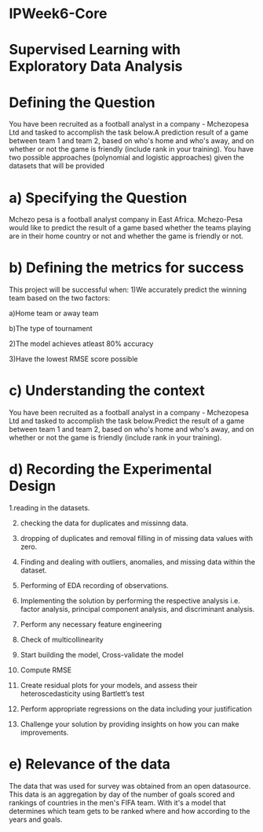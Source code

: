 # IPWeek6-Core
# Supervised Learning with Exploratory Data Analysis
# Defining the Question
You have been recruited as a football analyst in a company - Mchezopesa Ltd and tasked to accomplish the task below.A prediction result of a game between team 1 and team 2, based on who's home and who's away, and on whether or not the game is friendly (include rank in your training). You have two possible approaches (polynomial and logistic approaches) given the datasets that will be provided

# a) Specifying the Question
Mchezo pesa is a football analyst company in East Africa. Mchezo-Pesa would like to predict the result of a game based whether the teams playing are in their home country or not and whether the game is friendly or not.

# b) Defining the metrics for success
This project will be successful when: 
1)We accurately predict the winning team based on the two factors:

a)Home team or away team

b)The type of tournament

2)The model achieves atleast 80% accuracy

3)Have the lowest RMSE score possible

# c) Understanding the context
You have been recruited as a football analyst in a company - Mchezopesa Ltd and tasked to accomplish the task below.Predict the result of a game between team 1 and team 2, based on who's home and who's away, and on whether or not the game is friendly (include rank in your training).

# d) Recording the Experimental Design
1.reading in the datasets.

2. checking the data for duplicates and missinng data.

3. dropping of duplicates and removal filling in of missing data values with zero.

4. Finding and dealing with outliers, anomalies, and missing data within the dataset.

5. Performing of EDA recording of observations.

6. Implementing the solution by performing the respective analysis i.e. factor analysis, principal component analysis, and discriminant analysis.

7. Perform any necessary feature engineering

8. Check of multicollinearity

9. Start building the model, Cross-validate the model

10. Compute RMSE

11. Create residual plots for your models, and assess their heteroscedasticity using Bartlett’s test

12. Perform appropriate regressions on the data including your justification

13. Challenge your solution by providing insights on how you can make improvements.

# e) Relevance of the data
The data that was used for survey was obtained from an open datasource. This data is an aggregation by day of the number of goals scored and rankings of countries in the men's FIFA team. With it's a model that determines which team gets to be ranked where and how according to the years and goals.

